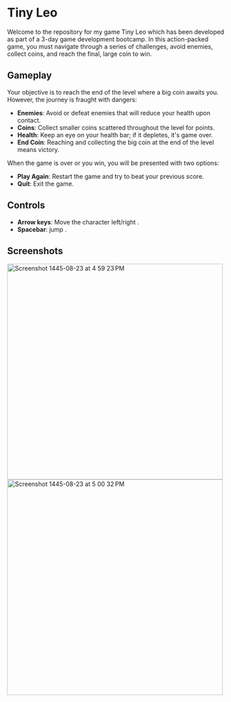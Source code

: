 # Tiny Leo

Welcome to the repository for my game Tiny Leo which has been developed as part of a 3-day game development bootcamp. In this action-packed game, you must navigate through a series of challenges, avoid enemies, collect coins, and reach the final, large coin to win.

## Gameplay

Your objective is to reach the end of the level where a big coin awaits you. However, the journey is fraught with dangers:

- **Enemies**: Avoid or defeat enemies that will reduce your health upon contact.
- **Coins**: Collect smaller coins scattered throughout the level for points.
- **Health**: Keep an eye on your health bar; if it depletes, it's game over.
- **End Coin**: Reaching and collecting the big coin at the end of the level means victory.

When the game is over or you win, you will be presented with two options:

- **Play Again**: Restart the game and try to beat your previous score.
- **Quit**: Exit the game.

## Controls

- **Arrow keys**: Move the character left/right .
- **Spacebar**:  jump .

## Screenshots 
<img width="500" alt="Screenshot 1445-08-23 at 4 59 23 PM" src="https://github.com/Afrah-saleh/Tiny-Leo/assets/62013951/42e32608-d553-43f8-a172-4cfb45f1523f">
<img width="500" alt="Screenshot 1445-08-23 at 5 00 32 PM" src="https://github.com/Afrah-saleh/Tiny-Leo/assets/62013951/c825dd77-101b-49bf-b352-f42c0fe3bfc0">
